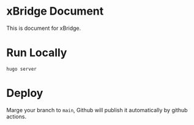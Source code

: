 # xBridge Document

This is document for xBridge.

# Run Locally

```
hugo server
```

# Deploy

Marge your branch to `main`, Github will publish it automatically by github actions.

